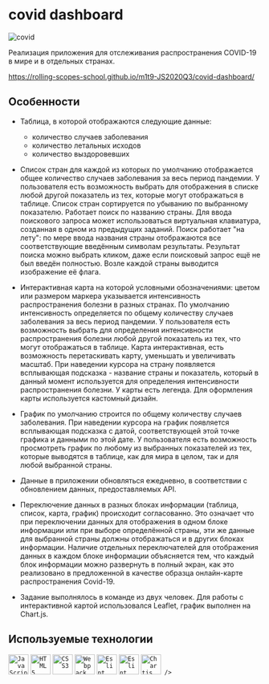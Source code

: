 # covid dashboard

![covid](https://user-images.githubusercontent.com/25439780/103038125-ad435900-457e-11eb-830d-2a26dd9c0cdc.png)

Реализация приложения для отслеживания распространения COVID-19 в мире и в отдельных странах.

https://rolling-scopes-school.github.io/m1t9-JS2020Q3/covid-dashboard/

## Особенности

- Таблица, в которой отображаются следующие данные:

  - количество случаев заболевания
  - количество летальных исходов
  - количество выздоровевших

- Список стран для каждой из которых по умолчанию отображается общее количество случаев заболевания за весь период пандемии. У пользователя есть возможность выбрать для отображения в списке любой другой показатель из тех, которые могут отображаться в таблице. Список стран сортируется по убыванию по выбранному показателю. Работает поиск по названию страны. Для ввода поискового запроса может использоваться виртуальная клавиатура, созданная в одном из предыдущих заданий. Поиск работает "на лету": по мере ввода названия страны отображаются все соответствующие введённым символам результаты. Результат поиска можно выбрать кликом, даже если поисковый запрос ещё не был введён полностью. Возле каждой страны выводится изображение её флага.

- Интерактивная карта на которой условными обозначениями: цветом или размером маркера указывается интенсивность распространения болезни в разных странах. По умолчанию интенсивность определяется по общему количеству случаев заболевания за весь период пандемии. У пользователя есть возможность выбрать для определения интенсивности распространения болезни любой другой показатель из тех, что могут отображаться в таблице.
  Карта интерактивная, есть возможность перетаскивать карту, уменьшать и увеличивать масштаб. При наведении курсора на страну появляется всплывающая подсказка - название страны и показатель, который в данный момент используется для определения интенсивности распространения болезни. У карты есть легенда. Для оформления карты используется кастомный дизайн.

- График по умолчанию строится по общему количеству случаев заболевания. При наведении курсора на график появляется всплывающая подсказка с датой, соответствующей этой точке графика и данными по этой дате. У пользователя есть возможность просмотреть график по любому из выбранных показателей из тех, которые выводятся в таблице, как для мира в целом, так и для любой выбранной страны.

- Данные в приложении обновляться ежедневно, в соответствии с обновлением данных, предоставляемых API.

- Переключение данных в разных блоках информации (таблица, список, карта, график) происходит согласованно. Это означает что при переключении данных для отображения в одном блоке информации или при выборе определённой страны, эти же данные для выбранной страны должны отображаться и в других блоках информации. Наличие отдельных переключателей для отображения данных в каждом блоке информации объясняется тем, что каждый блок информации можно развернуть в полный экран, как это реализовано в предложенной в качестве образца онлайн-карте распространения Covid-19.

- Задание выполнялось в команде из двух человек. Для работы с интерактивной картой использовался Leaflet, график выполнен на Chart.js.

## Используемые технологии

<p>
<code><img alt="JavaScript" height="40px" src="https://cdn.svgporn.com/logos/javascript.svg" /></code>
<code><img alt="HTML5" height="40px" src="https://cdn.svgporn.com/logos/html-5.svg" /></code>
<code><img alt="CSS3" height="40px" src="https://cdn.svgporn.com/logos/css-3.svg" /></code>
<code><img alt="Webpack" height="40px" src="https://cdn.svgporn.com/logos/webpack.svg" /></code>
<code><img alt="Eslint" height="40px" src="https://cdn.svgporn.com/logos/eslint.svg" /></code>
<code><img alt="Eslint" height="40px" src="https://cdn.svgporn.com/logos/leaflet.svg" /></code>
<code><img alt="Chartjs" height="40px" src="https://camo.githubusercontent.com/c436853d386e73b3dd070b206e5368e6c6922ff620003958a8602e38333c1c2c/68747470733a2f2f7777772e63686172746a732e6f72672f696d672f63686172746a732d6c6f676f2e737667" data-canonical-src="https://www.chartjs.org/img/chartjs-logo.svg" style="max-width:100%;"> /></code>
</p>

